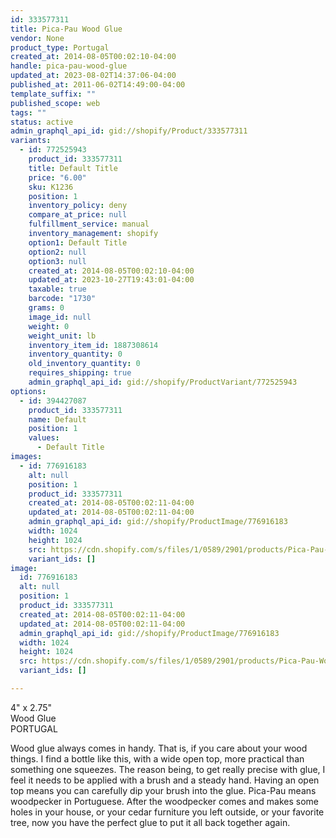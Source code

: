```yaml
---
id: 333577311
title: Pica-Pau Wood Glue
vendor: None
product_type: Portugal
created_at: 2014-08-05T00:02:10-04:00
handle: pica-pau-wood-glue
updated_at: 2023-08-02T14:37:06-04:00
published_at: 2011-06-02T14:49:00-04:00
template_suffix: ""
published_scope: web
tags: ""
status: active
admin_graphql_api_id: gid://shopify/Product/333577311
variants:
  - id: 772525943
    product_id: 333577311
    title: Default Title
    price: "6.00"
    sku: K1236
    position: 1
    inventory_policy: deny
    compare_at_price: null
    fulfillment_service: manual
    inventory_management: shopify
    option1: Default Title
    option2: null
    option3: null
    created_at: 2014-08-05T00:02:10-04:00
    updated_at: 2023-10-27T19:43:01-04:00
    taxable: true
    barcode: "1730"
    grams: 0
    image_id: null
    weight: 0
    weight_unit: lb
    inventory_item_id: 1887308614
    inventory_quantity: 0
    old_inventory_quantity: 0
    requires_shipping: true
    admin_graphql_api_id: gid://shopify/ProductVariant/772525943
options:
  - id: 394427087
    product_id: 333577311
    name: Default
    position: 1
    values:
      - Default Title
images:
  - id: 776916183
    alt: null
    position: 1
    product_id: 333577311
    created_at: 2014-08-05T00:02:11-04:00
    updated_at: 2014-08-05T00:02:11-04:00
    admin_graphql_api_id: gid://shopify/ProductImage/776916183
    width: 1024
    height: 1024
    src: https://cdn.shopify.com/s/files/1/0589/2901/products/Pica-Pau-Wood-Glue.jpeg?v=1407211331
    variant_ids: []
image:
  id: 776916183
  alt: null
  position: 1
  product_id: 333577311
  created_at: 2014-08-05T00:02:11-04:00
  updated_at: 2014-08-05T00:02:11-04:00
  admin_graphql_api_id: gid://shopify/ProductImage/776916183
  width: 1024
  height: 1024
  src: https://cdn.shopify.com/s/files/1/0589/2901/products/Pica-Pau-Wood-Glue.jpeg?v=1407211331
  variant_ids: []

---
```


4" x 2.75"  
Wood Glue  
PORTUGAL

Wood glue always comes in handy. That is, if you care about your wood things. I find a bottle like this, with a wide open top, more practical than something one squeezes. The reason being, to get really precise with glue, I feel it needs to be applied with a brush and a steady hand. Having an open top means you can carefully dip your brush into the glue. Pica-Pau means woodpecker in Portuguese. After the woodpecker comes and makes some holes in your house, or your cedar furniture you left outside, or your favorite tree, now you have the perfect glue to put it all back together again.